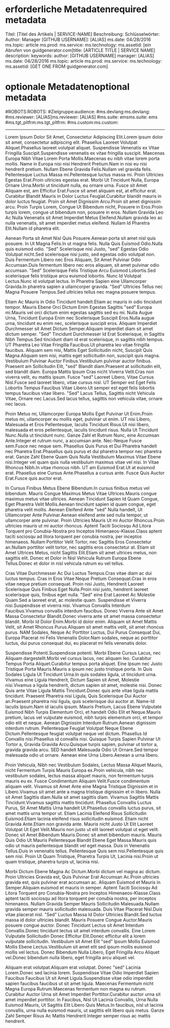 # <a name="required-metadata"></a><span data-ttu-id="d24af-101">erforderliche Metadaten</span><span class="sxs-lookup"><span data-stu-id="d24af-101">required metadata</span></span>

<span data-ttu-id="d24af-102">Titel: [Titel des Artikels | SERVICE-NAME] Beschreibung: Schlüsselwörter: Author: Manager [GITHUB USERNAME]: [ALIAS] ms.date: 04/28/2016 ms.topic: article ms.prod: ms.service: ms.technology: ms.assetid: [ein Abrufen von guidgenerator.com]</span><span class="sxs-lookup"><span data-stu-id="d24af-102">title: [ARTICLE TITLE | SERVICE NAME] description: keywords: author: [GITHUB USERNAME] manager: [ALIAS] ms.date: 04/28/2016 ms.topic: article ms.prod: ms.service: ms.technology: ms.assetid: [GET ONE FROM guidgenerator.com]</span></span>

# <a name="optional-metadata"></a><span data-ttu-id="d24af-103">optionale Metadaten</span><span class="sxs-lookup"><span data-stu-id="d24af-103">optional metadata</span></span>

#<a name="robots"></a><span data-ttu-id="d24af-104">ROBOTS:</span><span class="sxs-lookup"><span data-stu-id="d24af-104">ROBOTS:</span></span>
#<a name="audience"></a><span data-ttu-id="d24af-105">Zielgruppe:</span><span class="sxs-lookup"><span data-stu-id="d24af-105">audience:</span></span>
#<a name="msdevlang"></a><span data-ttu-id="d24af-106">ms.devlang:</span><span class="sxs-lookup"><span data-stu-id="d24af-106">ms.devlang:</span></span>
#<a name="msreviewer-alias"></a><span data-ttu-id="d24af-107">ms.reviewer: [ALIAS]</span><span class="sxs-lookup"><span data-stu-id="d24af-107">ms.reviewer: [ALIAS]</span></span>
#<a name="mssuite-ems"></a><span data-ttu-id="d24af-108">ms.suite: ems</span><span class="sxs-lookup"><span data-stu-id="d24af-108">ms.suite: ems</span></span>
#<a name="mstgtpltfrm"></a><span data-ttu-id="d24af-109">ms.tgt_pltfrm:</span><span class="sxs-lookup"><span data-stu-id="d24af-109">ms.tgt_pltfrm:</span></span>
#<a name="mscustom"></a><span data-ttu-id="d24af-110">ms.custom:</span><span class="sxs-lookup"><span data-stu-id="d24af-110">ms.custom:</span></span>

---
<span data-ttu-id="d24af-111">Lorem Ipsum Dolor Sit Amet, Consectetur Adipiscing Elit.</span><span class="sxs-lookup"><span data-stu-id="d24af-111">Lorem ipsum dolor sit amet, consectetur adipiscing elit.</span></span> <span data-ttu-id="d24af-112">Phasellus Laoreet Volutpat Aliquet.</span><span class="sxs-lookup"><span data-stu-id="d24af-112">Phasellus laoreet volutpat aliquet.</span></span> <span data-ttu-id="d24af-113">Suspendisse Venenatis ex Vitae Fringilla Suscipit.</span><span class="sxs-lookup"><span data-stu-id="d24af-113">Suspendisse venenatis ex vitae fringilla suscipit.</span></span> <span data-ttu-id="d24af-114">Maecenas Europa Nibh Vitae Lorem Porta Mollis.</span><span class="sxs-lookup"><span data-stu-id="d24af-114">Maecenas eu nibh vitae lorem porta mollis.</span></span> <span data-ttu-id="d24af-115">Name in Europa nisi nisi Hendrerit Pretium.</span><span class="sxs-lookup"><span data-stu-id="d24af-115">Nam in nisi eu nisi hendrerit pretium.</span></span> <span data-ttu-id="d24af-116">Nullam Ebene Gravida Felis.</span><span class="sxs-lookup"><span data-stu-id="d24af-116">Nullam vel gravida felis.</span></span> <span data-ttu-id="d24af-117">Pellentesque Luctus Massa mi.</span><span class="sxs-lookup"><span data-stu-id="d24af-117">Pellentesque luctus massa mi.</span></span> <span data-ttu-id="d24af-118">Proin Ultricies Egestas Erat.</span><span class="sxs-lookup"><span data-stu-id="d24af-118">Proin ultricies egestas erat.</span></span> <span data-ttu-id="d24af-119">Morbi Ut Tincidunt Nulla, Europa Ornare Urna.</span><span class="sxs-lookup"><span data-stu-id="d24af-119">Morbi ut tincidunt nulla, eu ornare urna.</span></span> <span data-ttu-id="d24af-120">Fusce sit Amet Aliquam est, am Efficitur Erat.</span><span class="sxs-lookup"><span data-stu-id="d24af-120">Fusce sit amet aliquam est, at efficitur erat.</span></span> <span data-ttu-id="d24af-121">Curabitur Blandit Mauris in Dolor Luctus Feugiat.</span><span class="sxs-lookup"><span data-stu-id="d24af-121">Curabitur blandit mauris in dolor luctus feugiat.</span></span> <span data-ttu-id="d24af-122">Proin sit Amet Dignissim Arcu.</span><span class="sxs-lookup"><span data-stu-id="d24af-122">Proin sit amet dignissim arcu.</span></span> <span data-ttu-id="d24af-123">Proin Turpis Lorem, Congue Ut Bibendum nicht, Posuere in Eros.</span><span class="sxs-lookup"><span data-stu-id="d24af-123">Proin turpis lorem, congue ut bibendum non, posuere in eros.</span></span> <span data-ttu-id="d24af-124">Nullam Gravida Leo Ac Nulla Venenatis sit Amet Imperdiet Metus Eleifend.</span><span class="sxs-lookup"><span data-stu-id="d24af-124">Nullam gravida leo ac nulla venenatis, sit amet imperdiet metus eleifend.</span></span> <span data-ttu-id="d24af-125">Nullam Id Pharetra Elit.</span><span class="sxs-lookup"><span data-stu-id="d24af-125">Nullam id pharetra elit.</span></span>

<span data-ttu-id="d24af-126">Aenean Porta sit Amet Nisl Quis Posuere.</span><span class="sxs-lookup"><span data-stu-id="d24af-126">Aenean porta sit amet nisl quis posuere.</span></span> <span data-ttu-id="d24af-127">In Ut Magna Felis.</span><span class="sxs-lookup"><span data-stu-id="d24af-127">In ut magna felis.</span></span> <span data-ttu-id="d24af-128">Nulla Quis Euismod Odio.</span><span class="sxs-lookup"><span data-stu-id="d24af-128">Nulla quis euismod odio.</span></span> <span data-ttu-id="d24af-129">"Sed" Scelerisque nisi Justo, "sed" Egestas Odio Volutpat nicht.</span><span class="sxs-lookup"><span data-stu-id="d24af-129">Sed scelerisque nisi justo, sed egestas odio volutpat non.</span></span> <span data-ttu-id="d24af-130">Duis Fermentum Libero nec Eros Aliquam, Sit Amet Pulvinar Odio Accumsan.</span><span class="sxs-lookup"><span data-stu-id="d24af-130">Duis fermentum libero nec eros aliquam, sit amet pulvinar odio accumsan.</span></span> <span data-ttu-id="d24af-131">"Sed" Scelerisque Felis Tristique Arcu Euismod Lobortis.</span><span class="sxs-lookup"><span data-stu-id="d24af-131">Sed scelerisque felis tristique arcu euismod lobortis.</span></span> <span data-ttu-id="d24af-132">Nunc Id Volutpat Lectus.</span><span class="sxs-lookup"><span data-stu-id="d24af-132">Nunc id volutpat lectus.</span></span> <span data-ttu-id="d24af-133">In Pharetra Sapien eine Ullamcorper Gravida.</span><span class="sxs-lookup"><span data-stu-id="d24af-133">In pharetra sapien a ullamcorper gravida.</span></span> <span data-ttu-id="d24af-134">"Sed" Ultricies Tellus nec Magna Posuere Tempus.</span><span class="sxs-lookup"><span data-stu-id="d24af-134">Sed ultricies tellus nec magna posuere tempus.</span></span>

<span data-ttu-id="d24af-135">Etiam Ac Mauris in Odio Tincidunt handelt.</span><span class="sxs-lookup"><span data-stu-id="d24af-135">Etiam ac mauris in odio tincidunt tempor.</span></span> <span data-ttu-id="d24af-136">Mauris Ebene Orci Dictum Enim Egestas Sagittis "sed" Europa mi.</span><span class="sxs-lookup"><span data-stu-id="d24af-136">Mauris vel orci dictum enim egestas sagittis sed eu mi.</span></span> <span data-ttu-id="d24af-137">Nulla Augue Urna, Tincidunt Europa Enim nec Scelerisque Suscipit Eros.</span><span class="sxs-lookup"><span data-stu-id="d24af-137">Nulla augue urna, tincidunt eu enim nec, scelerisque suscipit eros.</span></span> <span data-ttu-id="d24af-138">Aliquam Imperdiet Durchmesser sit Amet Dictum Semper.</span><span class="sxs-lookup"><span data-stu-id="d24af-138">Aliquam imperdiet diam sit amet dictum semper.</span></span> <span data-ttu-id="d24af-139">"Sed" Tincidunt Durchmesser Id Erat Scelerisque, in Sagittis Nibh Tempus.</span><span class="sxs-lookup"><span data-stu-id="d24af-139">Sed tincidunt diam id erat scelerisque, in sagittis nibh tempus.</span></span> <span data-ttu-id="d24af-140">UT Pharetra Leo Vitae Fringilla Faucibus.</span><span class="sxs-lookup"><span data-stu-id="d24af-140">Ut pharetra leo vitae fringilla faucibus.</span></span> <span data-ttu-id="d24af-141">Aliquam sem nisi, Mattis Eget Sollicitudin nicht, Suscipit Quis Magna.</span><span class="sxs-lookup"><span data-stu-id="d24af-141">Aliquam sem nisi, mattis eget sollicitudin non, suscipit quis magna.</span></span> <span data-ttu-id="d24af-142">Vestibulum Pulvinar Auctor Finibus.</span><span class="sxs-lookup"><span data-stu-id="d24af-142">Vestibulum pulvinar auctor finibus.</span></span> <span data-ttu-id="d24af-143">Praesent am Sollicitudin Elit, "sed" Blandit diam.</span><span class="sxs-lookup"><span data-stu-id="d24af-143">Praesent at sollicitudin elit, sed blandit diam.</span></span> <span data-ttu-id="d24af-144">Europa Mattis Ipsum Cras nicht Viverra Velit.</span><span class="sxs-lookup"><span data-stu-id="d24af-144">Cras non viverra velit, eu mattis ipsum.</span></span> <span data-ttu-id="d24af-145">Fusce "sed" Laoreet Libero, Vitae Cursus Nisl.</span><span class="sxs-lookup"><span data-stu-id="d24af-145">Fusce sed laoreet libero, vitae cursus nisl.</span></span> <span data-ttu-id="d24af-146">UT Semper est Eget Felis Lobortis Tempus Faucibus Vitae Libero.</span><span class="sxs-lookup"><span data-stu-id="d24af-146">Ut semper est eget felis lobortis tempus faucibus vitae libero.</span></span> <span data-ttu-id="d24af-147">"Sed" Lacus Tellus, Sagittis nicht Vehicula Vitae, Ornare nec Lacus.</span><span class="sxs-lookup"><span data-stu-id="d24af-147">Sed lacus tellus, sagittis non vehicula vitae, ornare nec lacus.</span></span>

<span data-ttu-id="d24af-148">Proin Metus mi, Ullamcorper Europa Mollis Eget Pulvinar Ut Enim.</span><span class="sxs-lookup"><span data-stu-id="d24af-148">Proin metus mi, ullamcorper eu mollis eget, pulvinar ut enim.</span></span> <span data-ttu-id="d24af-149">UT nisi Libero, Malesuada et Eros Pellentesque, Iaculis Tincidunt Risus.</span><span class="sxs-lookup"><span data-stu-id="d24af-149">Ut nisi libero, malesuada et eros pellentesque, iaculis tincidunt risus.</span></span> <span data-ttu-id="d24af-150">Nulla Ut Tincidunt Nunc.</span><span class="sxs-lookup"><span data-stu-id="d24af-150">Nulla ut tincidunt nunc.</span></span> <span data-ttu-id="d24af-151">Ganze Zahl et Rutrum Nunc, eine Accumsan Ante.</span><span class="sxs-lookup"><span data-stu-id="d24af-151">Integer et rutrum nunc, a accumsan ante.</span></span> <span data-ttu-id="d24af-152">Nec-Neque Fusce sem.</span><span class="sxs-lookup"><span data-stu-id="d24af-152">Fusce nec neque sem.</span></span> <span data-ttu-id="d24af-153">Phasellus Quis Purus et Dui Pharetra handelt nec Pharetra Erat.</span><span class="sxs-lookup"><span data-stu-id="d24af-153">Phasellus quis purus et dui pharetra tempor nec pharetra erat.</span></span> <span data-ttu-id="d24af-154">Ganze Zahl Ebene Quam Quis Nulla Vestibulum Maximus Vitae Ebene nisi.</span><span class="sxs-lookup"><span data-stu-id="d24af-154">Integer vel quam quis nulla vestibulum maximus vitae vel nisi.</span></span> <span data-ttu-id="d24af-155">In Vitae Rhoncus Nibh.</span><span class="sxs-lookup"><span data-stu-id="d24af-155">In vitae rhoncus nibh.</span></span> <span data-ttu-id="d24af-156">UT am Euismod Erat.</span><span class="sxs-lookup"><span data-stu-id="d24af-156">Ut at euismod erat.</span></span> <span data-ttu-id="d24af-157">Phasellus eine Cursus Ante.</span><span class="sxs-lookup"><span data-stu-id="d24af-157">Phasellus a cursus ante.</span></span> <span data-ttu-id="d24af-158">Fusce Quis Auctor Erat.</span><span class="sxs-lookup"><span data-stu-id="d24af-158">Fusce quis auctor erat.</span></span>

<span data-ttu-id="d24af-159">In Cursus Finibus Metus Ebene Bibendum.</span><span class="sxs-lookup"><span data-stu-id="d24af-159">In cursus finibus metus vel bibendum.</span></span> <span data-ttu-id="d24af-160">Mauris Congue Maximus Metus Vitae Ultrices.</span><span class="sxs-lookup"><span data-stu-id="d24af-160">Mauris congue maximus metus vitae ultrices.</span></span> <span data-ttu-id="d24af-161">Aenean Tincidunt Sapien Id Quam Congue, Eget Pharetra Velit Mollis.</span><span class="sxs-lookup"><span data-stu-id="d24af-161">Aenean tincidunt sapien id quam congue, eget pharetra velit mollis.</span></span> <span data-ttu-id="d24af-162">Aenean Eleifend Ante "sed" Nulla handelt, Ut Ullamcorper Ante Pulvinar.</span><span class="sxs-lookup"><span data-stu-id="d24af-162">Aenean eleifend ante sed nulla tempor, ut ullamcorper ante pulvinar.</span></span> <span data-ttu-id="d24af-163">Proin Ultricies Mauris Ut mi Auctor Rhoncus.</span><span class="sxs-lookup"><span data-stu-id="d24af-163">Proin ultricies mauris ut mi auctor rhoncus.</span></span> <span data-ttu-id="d24af-164">Aptent Taciti Sociosqu Ad Litora Torquent pro Conubia-Nostra pro Inceptos Himenaeos-Klasse.</span><span class="sxs-lookup"><span data-stu-id="d24af-164">Class aptent taciti sociosqu ad litora torquent per conubia nostra, per inceptos himenaeos.</span></span> <span data-ttu-id="d24af-165">Nullam Porttitor Velit Tortor, nec Sagittis Eros Consectetur an.</span><span class="sxs-lookup"><span data-stu-id="d24af-165">Nullam porttitor velit tortor, nec sagittis eros consectetur at.</span></span> <span data-ttu-id="d24af-166">Etiam sit Amet Ultrices Metus, nicht Sagittis Elit.</span><span class="sxs-lookup"><span data-stu-id="d24af-166">Etiam sit amet ultrices metus, non sagittis elit.</span></span> <span data-ttu-id="d24af-167">Donec et Dolor in Nisl Vehicula Rutrum Europa Ebene Tellus.</span><span class="sxs-lookup"><span data-stu-id="d24af-167">Donec et dolor in nisl vehicula rutrum eu vel tellus.</span></span>

<span data-ttu-id="d24af-168">Cras Vitae Durchmesser Ac Dui Luctus Tempus.</span><span class="sxs-lookup"><span data-stu-id="d24af-168">Cras vitae diam ac dui luctus tempus.</span></span> <span data-ttu-id="d24af-169">Cras in Eros Vitae Neque Pretium Consequat.</span><span class="sxs-lookup"><span data-stu-id="d24af-169">Cras in eros vitae neque pretium consequat.</span></span> <span data-ttu-id="d24af-170">Proin nisi Justo, Hendrerit Laoreet Scelerisque Quis Finibus Eget Nulla.</span><span class="sxs-lookup"><span data-stu-id="d24af-170">Proin nisi justo, hendrerit laoreet scelerisque quis, finibus eget nulla.</span></span> <span data-ttu-id="d24af-171">"Sed" eine Erat Laoreet Ac Molestie Quam.</span><span class="sxs-lookup"><span data-stu-id="d24af-171">Sed a laoreet erat, ac molestie quam.</span></span> <span data-ttu-id="d24af-172">Suspendisse et Viverra nisi.</span><span class="sxs-lookup"><span data-stu-id="d24af-172">Suspendisse et viverra nisi.</span></span> <span data-ttu-id="d24af-173">Vivamus Convallis Interdum Faucibus.</span><span class="sxs-lookup"><span data-stu-id="d24af-173">Vivamus convallis interdum faucibus.</span></span> <span data-ttu-id="d24af-174">Donec Viverra Ante sit Amet Massa Consectetur Blandit.</span><span class="sxs-lookup"><span data-stu-id="d24af-174">Donec viverra ante sit amet massa consectetur blandit.</span></span> <span data-ttu-id="d24af-175">Morbi Id Dolor Enim.</span><span class="sxs-lookup"><span data-stu-id="d24af-175">Morbi id dolor enim.</span></span> <span data-ttu-id="d24af-176">Aliquam sit Amet Mattis Velit, sit Amet Rhoncus Purus.</span><span class="sxs-lookup"><span data-stu-id="d24af-176">Aliquam sit amet mattis velit, sit amet rhoncus purus.</span></span> <span data-ttu-id="d24af-177">NAM Sodales, Neque Ac Porttitor Luctus, Dui Purus Consequat Dui, Europa Placerat mi Felis Venenatis Dolor.</span><span class="sxs-lookup"><span data-stu-id="d24af-177">Nam sodales, neque ac porttitor luctus, dui purus consequat dui, eu placerat mi felis venenatis dolor.</span></span>

<span data-ttu-id="d24af-178">Suspendisse Potenti.</span><span class="sxs-lookup"><span data-stu-id="d24af-178">Suspendisse potenti.</span></span> <span data-ttu-id="d24af-179">Morbi Ebene Cursus Lacus, nec Aliquam dargestellt.</span><span class="sxs-lookup"><span data-stu-id="d24af-179">Morbi vel cursus lacus, nec aliquam leo.</span></span> <span data-ttu-id="d24af-180">Curabitur Tempus Porta Aliquet.</span><span class="sxs-lookup"><span data-stu-id="d24af-180">Curabitur tempus porta aliquet.</span></span> <span data-ttu-id="d24af-181">Eine Ipsum nec Justo Tristique Porta Mauris.</span><span class="sxs-lookup"><span data-stu-id="d24af-181">Mauris a ipsum nec justo tristique porta.</span></span> <span data-ttu-id="d24af-182">In Quis Sodales Ligula Ut Tincidunt Urna.</span><span class="sxs-lookup"><span data-stu-id="d24af-182">In quis sodales ligula, ut tincidunt urna.</span></span> <span data-ttu-id="d24af-183">Vivamus eine Ligula Hendrerit, Dictum Sapien sit Amet, Molestie nisi.</span><span class="sxs-lookup"><span data-stu-id="d24af-183">Vivamus a ligula hendrerit, dictum sapien sit amet, molestie nisi.</span></span> <span data-ttu-id="d24af-184">Donec Quis ante Vitae Ligula Mattis Tincidunt.</span><span class="sxs-lookup"><span data-stu-id="d24af-184">Donec quis ante vitae ligula mattis tincidunt.</span></span> <span data-ttu-id="d24af-185">Praesent Pharetra nisi Ligula, Quis Scelerisque Dui Auctor an.</span><span class="sxs-lookup"><span data-stu-id="d24af-185">Praesent pharetra nisi ligula, quis scelerisque dui auctor at.</span></span> <span data-ttu-id="d24af-186">Name-Id Iaculis Ipsum.</span><span class="sxs-lookup"><span data-stu-id="d24af-186">Nam id iaculis ipsum.</span></span> <span data-ttu-id="d24af-187">Mauris Pretium, Lacus Ebene Vulputate Euismod Nibh Turpis Elementum Orci, et handelt Odio Elit et Neque.</span><span class="sxs-lookup"><span data-stu-id="d24af-187">Mauris pretium, lacus vel vulputate euismod, nibh turpis elementum orci, et tempor odio elit et neque.</span></span> <span data-ttu-id="d24af-188">Aenean Dignissim Interdum Rutrum.</span><span class="sxs-lookup"><span data-stu-id="d24af-188">Aenean dignissim interdum rutrum.</span></span> <span data-ttu-id="d24af-189">Pellentesque Feugiat Volutpat Neque Ebene Dictum.</span><span class="sxs-lookup"><span data-stu-id="d24af-189">Pellentesque feugiat volutpat neque vel dictum.</span></span> <span data-ttu-id="d24af-190">Phasellus Id Convallis nisi.</span><span class="sxs-lookup"><span data-stu-id="d24af-190">Phasellus id convallis nisi.</span></span> <span data-ttu-id="d24af-191">Quisque Turpis Sapien Pulvinar Ut Tortor a, Gravida Gravida Arcu.</span><span class="sxs-lookup"><span data-stu-id="d24af-191">Quisque turpis sapien, pulvinar ut tortor a, gravida gravida arcu.</span></span> <span data-ttu-id="d24af-192">SED handelt Malesuada Odio Ut Ornare.</span><span class="sxs-lookup"><span data-stu-id="d24af-192">Sed tempor malesuada odio ut ornare.</span></span> <span data-ttu-id="d24af-193">Aenean eine Urna Libero.</span><span class="sxs-lookup"><span data-stu-id="d24af-193">Aenean a urna libero.</span></span>

<span data-ttu-id="d24af-194">Proin Vehicula, Nibh nec Vestibulum Sodales, Lectus Massa Aliquet Mauris, nicht Fermentum Turpis Mauris Europa ex.</span><span class="sxs-lookup"><span data-stu-id="d24af-194">Proin vehicula, nibh nec vestibulum sodales, lectus massa aliquet mauris, non fermentum turpis mauris eu ex.</span></span> <span data-ttu-id="d24af-195">Fusce Condimentum Aliquam Velit.</span><span class="sxs-lookup"><span data-stu-id="d24af-195">Fusce condimentum aliquam velit.</span></span> <span data-ttu-id="d24af-196">Vivamus sit Amet Ante eine Magna Tristique Dignissim et in Libero.</span><span class="sxs-lookup"><span data-stu-id="d24af-196">Vivamus sit amet ante a magna tristique dignissim et in libero.</span></span> <span data-ttu-id="d24af-197">Nulla sit Amet Sagittis diam.</span><span class="sxs-lookup"><span data-stu-id="d24af-197">Nulla sit amet sagittis diam.</span></span> <span data-ttu-id="d24af-198">Vivamus Sagittis Mattis Tincidunt.</span><span class="sxs-lookup"><span data-stu-id="d24af-198">Vivamus sagittis mattis tincidunt.</span></span> <span data-ttu-id="d24af-199">Phasellus Convallis Luctus Purus, Sit Amet Mattis Urna handelt Ut.</span><span class="sxs-lookup"><span data-stu-id="d24af-199">Phasellus convallis luctus purus, sit amet mattis urna tempor ut.</span></span> <span data-ttu-id="d24af-200">Etiam Lacinia Eleifend Risus Sollicitudin Euismod.</span><span class="sxs-lookup"><span data-stu-id="d24af-200">Etiam lacinia eleifend risus sollicitudin euismod.</span></span> <span data-ttu-id="d24af-201">Etiam nicht Gravida Ante.</span><span class="sxs-lookup"><span data-stu-id="d24af-201">Etiam non gravida ante.</span></span> <span data-ttu-id="d24af-202">Mauris nicht Justo Ut Elit Laoreet Volutpat Ut Eget Velit.</span><span class="sxs-lookup"><span data-stu-id="d24af-202">Mauris non justo ut elit laoreet volutpat ut eget velit.</span></span> <span data-ttu-id="d24af-203">Donec sit Amet Bibendum Mauris.</span><span class="sxs-lookup"><span data-stu-id="d24af-203">Donec sit amet bibendum mauris.</span></span> <span data-ttu-id="d24af-204">Mauris Quis Odio Ut Mauris Pellentesque Blandit Ebene Eget Massa.</span><span class="sxs-lookup"><span data-stu-id="d24af-204">Mauris quis odio ut mauris pellentesque blandit vel eget massa.</span></span> <span data-ttu-id="d24af-205">Duis in Venenatis Tellus.</span><span class="sxs-lookup"><span data-stu-id="d24af-205">Duis in venenatis tellus.</span></span> <span data-ttu-id="d24af-206">Pellentesque Quis sem nisi.</span><span class="sxs-lookup"><span data-stu-id="d24af-206">Pellentesque quis sem nisi.</span></span> <span data-ttu-id="d24af-207">Proin Ut Quam Tristique, Pharetra Turpis Ut, Lacinia nisi.</span><span class="sxs-lookup"><span data-stu-id="d24af-207">Proin ut quam tristique, pharetra turpis ut, lacinia nisi.</span></span>

<span data-ttu-id="d24af-208">Morbi Dictum Ebene Magna Ac Dictum.</span><span class="sxs-lookup"><span data-stu-id="d24af-208">Morbi dictum vel magna ac dictum.</span></span> <span data-ttu-id="d24af-209">Proin Ultricies Gravida est, Quis Pulvinar Erat Accumsan Ac.</span><span class="sxs-lookup"><span data-stu-id="d24af-209">Proin ultricies gravida est, quis pulvinar erat accumsan ac.</span></span> <span data-ttu-id="d24af-210">Aliquam Euismod et Mauris in Semper.</span><span class="sxs-lookup"><span data-stu-id="d24af-210">Aliquam euismod et mauris in semper.</span></span> <span data-ttu-id="d24af-211">Aptent Taciti Sociosqu Ad Litora Torquent pro Conubia-Nostra pro Inceptos Himenaeos-Klasse.</span><span class="sxs-lookup"><span data-stu-id="d24af-211">Class aptent taciti sociosqu ad litora torquent per conubia nostra, per inceptos himenaeos.</span></span> <span data-ttu-id="d24af-212">Nullam Gravida Semper Mauris Sollicitudin Malesuada.</span><span class="sxs-lookup"><span data-stu-id="d24af-212">Nullam gravida semper mauris sollicitudin malesuada.</span></span> <span data-ttu-id="d24af-213">Duis Vitae Placerat Nisl.</span><span class="sxs-lookup"><span data-stu-id="d24af-213">Duis vitae placerat nisl.</span></span> <span data-ttu-id="d24af-214">"Sed" Luctus Massa Id Dolor Ultricies Blandit.</span><span class="sxs-lookup"><span data-stu-id="d24af-214">Sed luctus massa id dolor ultricies blandit.</span></span> <span data-ttu-id="d24af-215">Mauris Posuere Congue Auctor.</span><span class="sxs-lookup"><span data-stu-id="d24af-215">Mauris posuere congue auctor.</span></span> <span data-ttu-id="d24af-216">Donec Tincidunt Lectus sit Amet Interdum Convallis.</span><span class="sxs-lookup"><span data-stu-id="d24af-216">Donec tincidunt lectus sit amet interdum convallis.</span></span> <span data-ttu-id="d24af-217">Eine Lorem Vulputate Sollicitudin Donec Efficitur Elit.</span><span class="sxs-lookup"><span data-stu-id="d24af-217">Donec efficitur elit a lorem vulputate sollicitudin.</span></span> <span data-ttu-id="d24af-218">Vestibulum sit Amet Elit "sed" Ipsum Mollis Euismod Mollis Ebene Lectus.</span><span class="sxs-lookup"><span data-stu-id="d24af-218">Vestibulum sit amet elit sed ipsum mollis euismod mollis vel lectus.</span></span> <span data-ttu-id="d24af-219">Donec Bibendum Nulla Libero, Eget Fringilla Arcu Aliquet vel.</span><span class="sxs-lookup"><span data-stu-id="d24af-219">Donec bibendum nulla libero, eget fringilla arcu aliquet vel.</span></span>

<span data-ttu-id="d24af-220">Aliquam erat volutpat.</span><span class="sxs-lookup"><span data-stu-id="d24af-220">Aliquam erat volutpat.</span></span> <span data-ttu-id="d24af-221">Donec "sed" Lacinia Lorem.</span><span class="sxs-lookup"><span data-stu-id="d24af-221">Donec sed lacinia lorem.</span></span> <span data-ttu-id="d24af-222">Suspendisse Vitae Odio Imperdiet Sapien Faucibus Faucibus Ut sit Amet Ligula.</span><span class="sxs-lookup"><span data-stu-id="d24af-222">Suspendisse vitae odio imperdiet sapien faucibus faucibus ut sit amet ligula.</span></span> <span data-ttu-id="d24af-223">Maecenas Fermentum nicht Magna Europa Rutrum.</span><span class="sxs-lookup"><span data-stu-id="d24af-223">Maecenas fermentum non magna eu rutrum.</span></span> <span data-ttu-id="d24af-224">Curabitur Auctor Urna sit Amet Imperdiet Porttitor.</span><span class="sxs-lookup"><span data-stu-id="d24af-224">Curabitur auctor urna sit amet imperdiet porttitor.</span></span> <span data-ttu-id="d24af-225">In Faucibus, Nisl Ut Lacinia Convallis, Urna Nulla Euismod Mauris, Ut Sagittis Elit Libero Quis Metus.</span><span class="sxs-lookup"><span data-stu-id="d24af-225">In faucibus, nisl ut lacinia convallis, urna nulla euismod mauris, ut sagittis elit libero quis metus.</span></span> <span data-ttu-id="d24af-226">Ganze Zahl Semper Risus Ac Mattis Hendrerit.</span><span class="sxs-lookup"><span data-stu-id="d24af-226">Integer semper risus ac mattis hendrerit.</span></span>
